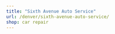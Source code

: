 ```yaml
---
title: "Sixth Avenue Auto Service"
url: /denver/sixth-avenue-auto-service/
shop: car repair
---
```

